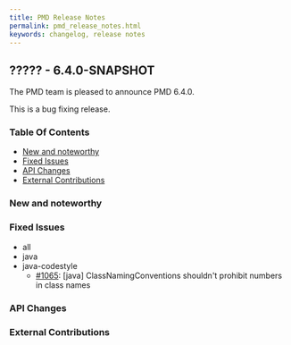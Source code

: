 ```yaml
---
title: PMD Release Notes
permalink: pmd_release_notes.html
keywords: changelog, release notes
---
```


## ????? - 6.4.0-SNAPSHOT

The PMD team is pleased to announce PMD 6.4.0.

This is a bug fixing release.

### Table Of Contents

* [New and noteworthy](#new-and-noteworthy)
* [Fixed Issues](#fixed-issues)
* [API Changes](#api-changes)
* [External Contributions](#external-contributions)

### New and noteworthy

### Fixed Issues

*   all
*   java
*   java-codestyle
    *   [#1065](https://github.com/pmd/pmd/issues/1065): \[java] ClassNamingConventions shouldn't prohibit numbers in class names

### API Changes

### External Contributions
